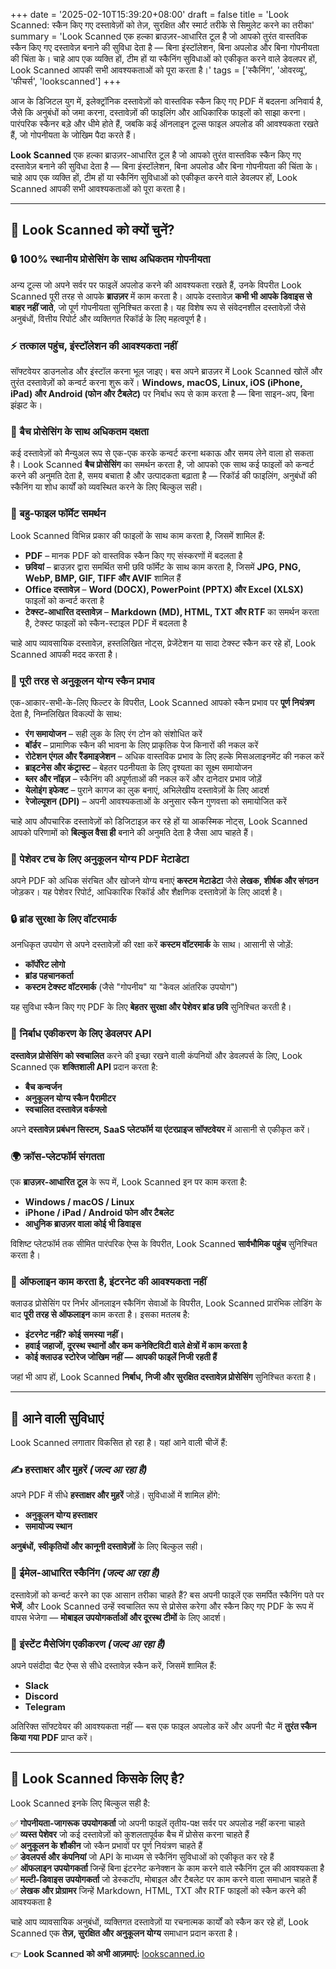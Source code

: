 +++
date = '2025-02-10T15:39:20+08:00'
draft = false
title = 'Look Scanned: स्कैन किए गए दस्तावेज़ों को तेज़, सुरक्षित और स्मार्ट तरीके से सिमुलेट करने का तरीका'
summary = 'Look Scanned एक हल्का ब्राउज़र-आधारित टूल है जो आपको तुरंत वास्तविक स्कैन किए गए दस्तावेज़ बनाने की सुविधा देता है — बिना इंस्टॉलेशन, बिना अपलोड और बिना गोपनीयता की चिंता के। चाहे आप एक व्यक्ति हों, टीम हों या स्कैनिंग सुविधाओं को एकीकृत करने वाले डेवलपर हों, Look Scanned आपकी सभी आवश्यकताओं को पूरा करता है।'
tags = ['स्कैनिंग', 'ओवरव्यू', 'फीचर्स', 'lookscanned']
+++

आज के डिजिटल युग में, इलेक्ट्रॉनिक दस्तावेज़ों को वास्तविक स्कैन किए गए PDF में बदलना अनिवार्य है, जैसे कि अनुबंधों को जमा करना, दस्तावेज़ों की फाइलिंग और आधिकारिक फाइलों को साझा करना। पारंपरिक स्कैनर बड़े और धीमे होते हैं, जबकि कई ऑनलाइन टूल्स फाइल अपलोड की आवश्यकता रखते हैं, जो गोपनीयता के जोखिम पैदा करते हैं।

**Look Scanned** एक हल्का ब्राउज़र-आधारित टूल है जो आपको तुरंत वास्तविक स्कैन किए गए दस्तावेज़ बनाने की सुविधा देता है — बिना इंस्टॉलेशन, बिना अपलोड और बिना गोपनीयता की चिंता के। चाहे आप एक व्यक्ति हों, टीम हों या स्कैनिंग सुविधाओं को एकीकृत करने वाले डेवलपर हों, Look Scanned आपकी सभी आवश्यकताओं को पूरा करता है।

---

## 🚀 Look Scanned को क्यों चुनें?

### 🔒 100% स्थानीय प्रोसेसिंग के साथ अधिकतम गोपनीयता
अन्य टूल्स जो अपने सर्वर पर फाइलें अपलोड करने की आवश्यकता रखते हैं, उनके विपरीत Look Scanned पूरी तरह से आपके **ब्राउज़र** में काम करता है। आपके दस्तावेज़ **कभी भी आपके डिवाइस से बाहर नहीं जाते**, जो पूर्ण गोपनीयता सुनिश्चित करता है। यह विशेष रूप से संवेदनशील दस्तावेज़ों जैसे अनुबंधों, वित्तीय रिपोर्ट और व्यक्तिगत रिकॉर्ड के लिए महत्वपूर्ण है।

### ⚡ तत्काल पहुंच, इंस्टॉलेशन की आवश्यकता नहीं
सॉफ्टवेयर डाउनलोड और इंस्टॉल करना भूल जाइए। बस अपने ब्राउज़र में Look Scanned खोलें और तुरंत दस्तावेज़ों को कन्वर्ट करना शुरू करें। **Windows, macOS, Linux, iOS (iPhone, iPad) और Android (फोन और टैबलेट)** पर निर्बाध रूप से काम करता है — बिना साइन-अप, बिना झंझट के।

### 📂 बैच प्रोसेसिंग के साथ अधिकतम दक्षता
कई दस्तावेज़ों को मैन्युअल रूप से एक-एक करके कन्वर्ट करना थकाऊ और समय लेने वाला हो सकता है। Look Scanned **बैच प्रोसेसिंग** का समर्थन करता है, जो आपको एक साथ कई फाइलों को कन्वर्ट करने की अनुमति देता है, समय बचाता है और उत्पादकता बढ़ाता है — रिकॉर्ड की फाइलिंग, अनुबंधों की स्कैनिंग या शोध कार्यों को व्यवस्थित करने के लिए बिल्कुल सही।

### 📄 बहु-फाइल फॉर्मेट समर्थन
Look Scanned विभिन्न प्रकार की फाइलों के साथ काम करता है, जिसमें शामिल हैं:
- **PDF** – मानक PDF को वास्तविक स्कैन किए गए संस्करणों में बदलता है
- **छवियां** – ब्राउज़र द्वारा समर्थित सभी छवि फॉर्मेट के साथ काम करता है, जिसमें **JPG, PNG, WebP, BMP, GIF, TIFF और AVIF** शामिल हैं
- **Office दस्तावेज़** – **Word (DOCX), PowerPoint (PPTX) और Excel (XLSX)** फाइलों को कन्वर्ट करता है
- **टेक्स्ट-आधारित दस्तावेज़** – **Markdown (MD), HTML, TXT और RTF** का समर्थन करता है, टेक्स्ट फाइलों को स्कैन-स्टाइल PDF में बदलता है

चाहे आप व्यावसायिक दस्तावेज़, हस्तलिखित नोट्स, प्रेजेंटेशन या सादा टेक्स्ट स्कैन कर रहे हों, Look Scanned आपकी मदद करता है।

### 🎨 पूरी तरह से अनुकूलन योग्य स्कैन प्रभाव
एक-आकार-सभी-के-लिए फिल्टर के विपरीत, Look Scanned आपको स्कैन प्रभाव पर **पूर्ण नियंत्रण** देता है, निम्नलिखित विकल्पों के साथ:
- **रंग समायोजन** – सही लुक के लिए रंग टोन को संशोधित करें
- **बॉर्डर** – प्रामाणिक स्कैन की भावना के लिए प्राकृतिक पेज किनारों की नकल करें
- **रोटेशन एंगल और रैंडमाइजेशन** – अधिक वास्तविक प्रभाव के लिए हल्के मिसअलाइनमेंट की नकल करें
- **ब्राइटनेस और कंट्रास्ट** – बेहतर पठनीयता के लिए दृश्यता का सूक्ष्म समायोजन
- **ब्लर और नॉइज़** – स्कैनिंग की अपूर्णताओं की नकल करें और दानेदार प्रभाव जोड़ें
- **येलोइंग इफेक्ट** – पुराने कागज का लुक बनाएं, अभिलेखीय दस्तावेज़ों के लिए आदर्श
- **रेजोल्यूशन (DPI)** – अपनी आवश्यकताओं के अनुसार स्कैन गुणवत्ता को समायोजित करें

चाहे आप औपचारिक दस्तावेज़ों को डिजिटाइज़ कर रहे हों या आकस्मिक नोट्स, Look Scanned आपको परिणामों को **बिल्कुल वैसा ही** बनाने की अनुमति देता है जैसा आप चाहते हैं।

### 📝 पेशेवर टच के लिए अनुकूलन योग्य PDF मेटाडेटा
अपने PDF को अधिक संरचित और खोजने योग्य बनाएं **कस्टम मेटाडेटा** जैसे **लेखक, शीर्षक और संगठन** जोड़कर। यह पेशेवर रिपोर्ट, आधिकारिक रिकॉर्ड और शैक्षणिक दस्तावेज़ों के लिए आदर्श है।

### 🔒 ब्रांड सुरक्षा के लिए वॉटरमार्क
अनधिकृत उपयोग से अपने दस्तावेज़ों की रक्षा करें **कस्टम वॉटरमार्क** के साथ। आसानी से जोड़ें:
- **कॉर्पोरेट लोगो**
- **ब्रांड पहचानकर्ता**
- **कस्टम टेक्स्ट वॉटरमार्क** (जैसे "गोपनीय" या "केवल आंतरिक उपयोग")

यह सुविधा स्कैन किए गए PDF के लिए **बेहतर सुरक्षा और पेशेवर ब्रांड छवि** सुनिश्चित करती है।

### 🔗 निर्बाध एकीकरण के लिए डेवलपर API
**दस्तावेज़ प्रोसेसिंग को स्वचालित** करने की इच्छा रखने वाली कंपनियों और डेवलपर्स के लिए, Look Scanned एक **शक्तिशाली API** प्रदान करता है:
- **बैच कन्वर्जन**
- **अनुकूलन योग्य स्कैन पैरामीटर**
- **स्वचालित दस्तावेज़ वर्कफ्लो**

अपने **दस्तावेज़ प्रबंधन सिस्टम, SaaS प्लेटफॉर्म या एंटरप्राइज सॉफ्टवेयर** में आसानी से एकीकृत करें।

### 🌍 क्रॉस-प्लेटफॉर्म संगतता
एक **ब्राउज़र-आधारित टूल** के रूप में, Look Scanned इन पर काम करता है:
- **Windows / macOS / Linux**
- **iPhone / iPad / Android फोन और टैबलेट**
- **आधुनिक ब्राउज़र वाला कोई भी डिवाइस**

विशिष्ट प्लेटफॉर्म तक सीमित पारंपरिक ऐप्स के विपरीत, Look Scanned **सार्वभौमिक पहुंच** सुनिश्चित करता है।

### 🚀 ऑफलाइन काम करता है, इंटरनेट की आवश्यकता नहीं
क्लाउड प्रोसेसिंग पर निर्भर ऑनलाइन स्कैनिंग सेवाओं के विपरीत, Look Scanned प्रारंभिक लोडिंग के बाद **पूरी तरह से ऑफलाइन** काम करता है। इसका मतलब है:
- **इंटरनेट नहीं? कोई समस्या नहीं।**
- **हवाई जहाजों, दूरस्थ स्थानों और कम कनेक्टिविटी वाले क्षेत्रों में काम करता है**
- **कोई क्लाउड स्टोरेज जोखिम नहीं — आपकी फाइलें निजी रहती हैं**

जहां भी आप हों, Look Scanned **निर्बाध, निजी और सुरक्षित दस्तावेज़ प्रोसेसिंग** सुनिश्चित करता है।

---

## 📢 आने वाली सुविधाएं

Look Scanned लगातार विकसित हो रहा है। यहां आने वाली चीजें हैं:

### ✍ हस्ताक्षर और मुहरें *(जल्द आ रहा है)*
अपने PDF में सीधे **हस्ताक्षर और मुहरें** जोड़ें। सुविधाओं में शामिल होंगे:
- **अनुकूलन योग्य हस्ताक्षर**
- **समायोज्य स्थान**

**अनुबंधों, स्वीकृतियों और कानूनी दस्तावेज़ों** के लिए बिल्कुल सही।

### 📧 ईमेल-आधारित स्कैनिंग *(जल्द आ रहा है)*
दस्तावेज़ों को कन्वर्ट करने का एक आसान तरीका चाहते हैं? बस अपनी फाइलें एक समर्पित स्कैनिंग पते पर **भेजें**, और Look Scanned उन्हें स्वचालित रूप से प्रोसेस करेगा और स्कैन किए गए PDF के रूप में वापस भेजेगा — **मोबाइल उपयोगकर्ताओं और दूरस्थ टीमों** के लिए आदर्श।

### 💬 इंस्टेंट मैसेजिंग एकीकरण *(जल्द आ रहा है)*
अपने पसंदीदा चैट ऐप्स से सीधे दस्तावेज़ स्कैन करें, जिसमें शामिल हैं:
- **Slack**
- **Discord**
- **Telegram**

अतिरिक्त सॉफ्टवेयर की आवश्यकता नहीं — बस एक फाइल अपलोड करें और अपनी चैट में **तुरंत स्कैन किया गया PDF** प्राप्त करें।

---

## 🎯 Look Scanned किसके लिए है?
Look Scanned इनके लिए बिल्कुल सही है:

✅ **गोपनीयता-जागरूक उपयोगकर्ता** जो अपनी फाइलें तृतीय-पक्ष सर्वर पर अपलोड नहीं करना चाहते  
✅ **व्यस्त पेशेवर** जो कई दस्तावेज़ों को कुशलतापूर्वक बैच में प्रोसेस करना चाहते हैं  
✅ **अनुकूलन के शौकीन** जो स्कैन प्रभावों पर पूर्ण नियंत्रण चाहते हैं  
✅ **डेवलपर्स और कंपनियां** जो API के माध्यम से स्कैनिंग सुविधाओं को एकीकृत कर रहे हैं  
✅ **ऑफलाइन उपयोगकर्ता** जिन्हें बिना इंटरनेट कनेक्शन के काम करने वाले स्कैनिंग टूल की आवश्यकता है  
✅ **मल्टी-डिवाइस उपयोगकर्ता** जो डेस्कटॉप, मोबाइल और टैबलेट पर काम करने वाला समाधान चाहते हैं  
✅ **लेखक और प्रोग्रामर** जिन्हें Markdown, HTML, TXT और RTF फाइलों को स्कैन करने की आवश्यकता है  

चाहे आप व्यावसायिक अनुबंधों, व्यक्तिगत दस्तावेज़ों या रचनात्मक कार्यों को स्कैन कर रहे हों, Look Scanned एक **तेज़, सुरक्षित और अनुकूलन योग्य** समाधान प्रदान करता है।

👉 **Look Scanned को अभी आज़माएं:** [lookscanned.io](https://lookscanned.io) 